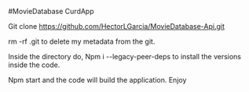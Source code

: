 #MovieDatabase CurdApp 

Git clone https://github.com/HectorLGarcia/MovieDatabase-Api.git

rm -rf .git to delete my metadata from the git.

Inside the directory do, Npm i --legacy-peer-deps to install the versions inside the code.

Npm start and the code will build the application. Enjoy
